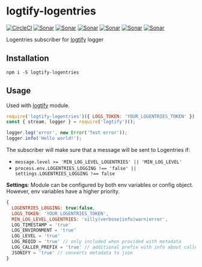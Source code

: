# logtify-logentries

[![CircleCI](https://circleci.com/gh/dial-once/node-logtify-logentries.svg?style=svg)](https://circleci.com/gh/dial-once/node-logtify-logentries)
[![Sonar](http://proxy.dialonce.net/sonar/api/badges/gate?key=node-logtify-logentries)](http://sonar.dialonce.net/dashboard?id=node-logtify-logentries)
[![Sonar](http://proxy.dialonce.net/sonar/api/badges/measure?key=node-logtify-logentries&metric=ncloc)](http://sonar.dialonce.net/dashboard?id=node-logtify-logentries)
[![Sonar](http://proxy.dialonce.net/sonar/api/badges/measure?key=node-logtify-logentries&metric=coverage)](http://sonar.dialonce.net/dashboard?id=node-logtify-logentries)
[![Sonar](http://proxy.dialonce.net/sonar/api/badges/measure?key=node-logtify-logentries&metric=code_smells)](http://proxy.dialonce.net/sonar/api/badges/measure?key=node-logtify-logentries&metric=coverage)
[![Sonar](http://proxy.dialonce.net/sonar/api/badges/measure?key=node-logtify-logentries&metric=bugs)](http://sonar.dialonce.net/dashboard?id=node-logtify-logentries)
[![Sonar](http://proxy.dialonce.net/sonar/api/badges/measure?key=node-logtify-logentries&metric=sqale_debt_ratio)](http://sonar.dialonce.net/dashboard?id=node-logtify-logentries)


Logentries subscriber for [logtify](https://github.com/dial-once/node-logtify) logger

## Installation
```
npm i -S logtify-logentries
```

## Usage
Used with [logtify](https://github.com/dial-once/node-logtify) module.

```js
require('logtify-logentries')({ LOGS_TOKEN: 'YOUR_LOGENTRIES_TOKEN' });
const { stream, logger } = require('logtify')();

logger.log('error', new Error('Test error'));
logger.info('Hello world!');
```
The subscriber will make sure that a message will be sent to Logentries if:
* ``message.level >= 'MIN_LOG_LEVEL_LOGENTRIES' || 'MIN_LOG_LEVEL'``
* ``process.env.LOGENTRIES_LOGGING !== 'false' || settings.LOGENTRIES_LOGGING !== false``

**Settings**:
Module can be configured by both env variables or config object. However, env variables have a higher priority.
```js
{
  LOGENTRIES_LOGGING: true|false,
  LOGS_TOKEN: 'YOUR_LOGENTRIES_TOKEN',
  MIN_LOG_LEVEL_LOGENTRIES: 'silly|verbose|info|warn|error',
  LOG_TIMESTAMP = 'true'
  LOG_ENVIRONMENT = 'true'
  LOG_LEVEL = 'true'
  LOG_REQID = 'true' // only included when provided with metadata
  LOG_CALLER_PREFIX = 'true' // additional prefix with info about caller module/project/function
  JSONIFY = 'true' // converts metadata to json
}
```
